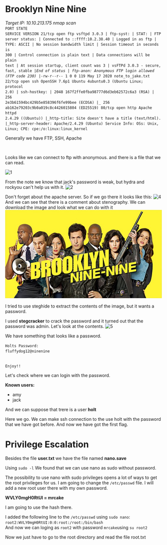 # Brooklyn Nine Nine

<i>Target IP: 10.10.213.175</i>
<i>nmap scan</i><br>
<code>PORT   STATE SERVICE VERSION
21/tcp open  ftp     vsftpd 3.0.3
| ftp-syst: 
|   STAT: 
| FTP server status:
|      Connected to ::ffff:10.2.38.40
|      Logged in as ftp
|      TYPE: ASCII
|      No session bandwidth limit
|      Session timeout in seconds is 300
|      Control connection is plain text
|      Data connections will be plain text
|      At session startup, client count was 3
|      vsFTPd 3.0.3 - secure, fast, stable
|_End of status
| ftp-anon: Anonymous FTP login allowed (FTP code 230)
|_-rw-r--r--    1 0        0             119 May 17  2020 note_to_jake.txt
22/tcp open  ssh     OpenSSH 7.6p1 Ubuntu 4ubuntu0.3 (Ubuntu Linux; protocol 2.0)
| ssh-hostkey: 
|   2048 167f2ffe0fba98777d6d3eb62572c6a3 (RSA)
|   256 2e3b61594bc429b5e858396f6fe99bee (ECDSA)
|_  256 ab162e79203c9b0a019c8c4426015804 (ED25519)
80/tcp open  http    Apache httpd 2.4.29 ((Ubuntu))
|_http-title: Site doesn't have a title (text/html).
|_http-server-header: Apache/2.4.29 (Ubuntu)
Service Info: OSs: Unix, Linux; CPE: cpe:/o:linux:linux_kernel</code>
<p>Generally we have FTP, SSH, Apache</p><br>
<p>Looks like we can connect to ftp with anonymous. and there is a file that we can read.</p>
<img src="https://i.ibb.co/LYfWk62/1.png" alt="1" border="0">
<p>From the note we know that jack's password is weak, but hydra and rockyou can't help us with it. <img src="https://i.ibb.co/wKMZ987/2.png" alt="2" border="0"></p>
<p>Don't forget about the apache server. So if we go there it looks like this: <img src="https://i.ibb.co/dp91ZpN/4.png" alt="4" border="0"> And we can see that there is a comment about stenography. We can download the image and look what we can do with it <img src="brooklyn99.jpg" alt=""></p>
<p>I tried to use steghide to extract the contents of the image, but it wants a password.</p>
<p>I used <b>stegcracker</b> to crack the password and it turned out that the password was admin. Let's look at the contents. <img src="https://i.ibb.co/PQqQSfT/5.png" alt="5" border="0"></p>
<p>We have something that looks like a password.</p>
<code>Holts Password:
fluffydog12@ninenine

Enjoy!!</code>
<p>Let's check where we can login with the password.</p>

<p>
	<b>Known users:</b>
	<ul>
		<li>amy</li>
		<li>jack</li>
	</ul>
	And we can suppose that trere is a user <b>holt</b>
</p>
<p>Here we go. We can make ssh connection to the use holt with the password that we have got before. And now we have got the first flag.</p>

# Privilege Escalation
<p>Besides the file <b>user.txt</b> we have the file named <b>nano.save</b></p>
<p>Using <code>sudo -l</code> We found that we can use nano as sudo without password.</p>
<p>The possibility to use nano with sudo privileges opens a lot of ways to get the root privileges for us. I am going to change the <code>/etc/passwd</code> file. I will add a new root user there with my own password.</p>
<b>WVLY0mgH0RtUI = mrcake</b>
<p>I am going to use the hash there.</p>
<p>I added the following line to the <code>/etc/passwd</code> using <code>sudo nano</code>: <br><code>root2:WVLY0mgH0RtUI:0:0:root:/root:/bin/bash</code><br>And now we can loging as <code>root2</code> with password <code>mrcake</code>using <code>su root2</code></p>
<p>Now we just have to go to the root directory and read the file root.txt</p>